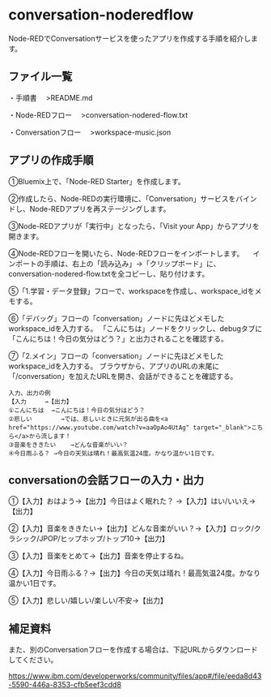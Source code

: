 # conversation-noderedflow

Node-REDでConversationサービスを使ったアプリを作成する手順を紹介します。

## ファイル一覧
・手順書
　>README.md

・Node-REDフロー
　>conversation-nodered-flow.txt

・Conversationフロー
　>workspace-music.json


## アプリの作成手順
①Bluemix上で、「Node-RED Starter」を作成します。

②作成したら、Node-REDの実行環境に、「Conversation」サービスをバインドし、Node-REDアプリを再ステージングします。

③Node-REDアプリが「実行中」となったら、「Visit your App」からアプリを開きます。

④Node-REDフローを開いたら、Node-REDフローをインポートします。
　インポートの手順は、右上の「読み込み」→「クリップボード」に、conversation-nodered-flow.txtを全コピーし、貼り付けます。

⑤「1.学習・データ登録」フローで、workspaceを作成し、workspace_idをメモする。

⑥「デバッグ」フローの「conversation」ノードに先ほどメモしたworkspace_idを入力する。
「こんにちは」ノードをクリックし、debugタブに「こんにちは！今日の気分はどう？」と出力されることを確認する。

⑦「2.メイン」フローの「conversation」ノードに先ほどメモしたworkspace_idを入力する。
ブラウザから、アプリのURLの末尾に「/conversation」を加えたURLを開き、会話ができることを確認する。

	入力、出力の例
	【入力		→【出力】
	①こんにちは	→こんにちは！今日の気分はどう？
	②悲しい		→では、悲しいときに元気が出る曲を<a href="https://www.youtube.com/watch?v=aaOpAo4UtAg" target="_blank">こちら</a>から流します！
	③音楽をききたい	→どんな音楽がいい？
	④今日雨ふる？	→今日の天気は晴れ！最高気温24度。かなり温かい1日です。


## conversationの会話フローの入力・出力
①【入力】おはよう→【出力】今日はよく眠れた？ →【入力】はい/いいえ→【出力】

②【入力】音楽をききたい→【出力】どんな音楽がいい？→【入力】ロック/クラシック/JPOP/ヒップホップ/トップ10→【出力】

③【入力】音楽をとめて→【出力】音楽を停止するね。 

④【入力】今日雨ふる？→【出力】今日の天気は晴れ！最高気温24度。かなり温かい1日です。

⑤【入力】悲しい/嬉しい/楽しい/不安→【出力】

## 補足資料
また、別のConversationフローを作成する場合は、下記URLからダウンロードしてください。

https://www.ibm.com/developerworks/community/files/app#/file/eeda8d43-5590-446a-8353-cfb5eef3cdd8
